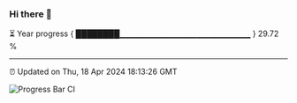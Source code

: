 ### Hi there 👋

⏳ Year progress { ████████▁▁▁▁▁▁▁▁▁▁▁▁▁▁▁▁▁▁▁▁▁▁ } 29.72 %

---

⏰ Updated on Thu, 18 Apr 2024 18:13:26 GMT

![Progress Bar CI](https://github.com/liununu/liununu/workflows/Progress%20Bar%20CI/badge.svg)

